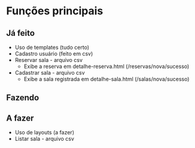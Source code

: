 # Funções principais

## Já feito
- Uso de templates (tudo certo)
- Cadastro usuário (feito em csv)
- Reservar sala - arquivo csv
  - Exibe a reserva em detalhe-reserva.html (/reservas/nova/sucesso)
- Cadastrar sala - arquivo csv
  - Exibe a sala registrada em detalhe-sala.html (/salas/nova/sucesso)

## Fazendo

## A fazer
- Uso de layouts (a fazer)
- Listar sala - arquivo csv
